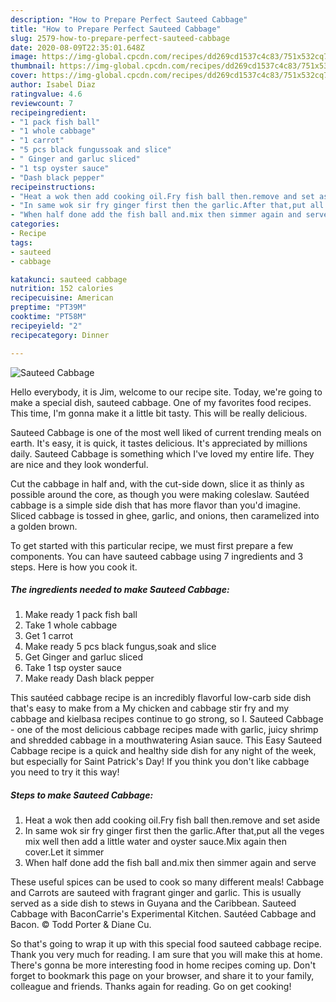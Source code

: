 ```yaml
---
description: "How to Prepare Perfect Sauteed Cabbage"
title: "How to Prepare Perfect Sauteed Cabbage"
slug: 2579-how-to-prepare-perfect-sauteed-cabbage
date: 2020-08-09T22:35:01.648Z
image: https://img-global.cpcdn.com/recipes/dd269cd1537c4c83/751x532cq70/sauteed-cabbage-recipe-main-photo.jpg
thumbnail: https://img-global.cpcdn.com/recipes/dd269cd1537c4c83/751x532cq70/sauteed-cabbage-recipe-main-photo.jpg
cover: https://img-global.cpcdn.com/recipes/dd269cd1537c4c83/751x532cq70/sauteed-cabbage-recipe-main-photo.jpg
author: Isabel Diaz
ratingvalue: 4.6
reviewcount: 7
recipeingredient:
- "1 pack fish ball"
- "1 whole cabbage"
- "1 carrot"
- "5 pcs black fungussoak and slice"
- " Ginger and garluc sliced"
- "1 tsp oyster sauce"
- "Dash black pepper"
recipeinstructions:
- "Heat a wok then add cooking oil.Fry fish ball then.remove and set aside"
- "In same wok sir fry ginger first then the garlic.After that,put all the veges mix well then add a little water and oyster sauce.Mix again then cover.Let it simmer"
- "When half done add the fish ball and.mix then simmer again and serve"
categories:
- Recipe
tags:
- sauteed
- cabbage

katakunci: sauteed cabbage 
nutrition: 152 calories
recipecuisine: American
preptime: "PT39M"
cooktime: "PT58M"
recipeyield: "2"
recipecategory: Dinner

---
```



![Sauteed Cabbage](https://img-global.cpcdn.com/recipes/dd269cd1537c4c83/751x532cq70/sauteed-cabbage-recipe-main-photo.jpg)

Hello everybody, it is Jim, welcome to our recipe site. Today, we're going to make a special dish, sauteed cabbage. One of my favorites food recipes. This time, I'm gonna make it a little bit tasty. This will be really delicious.

Sauteed Cabbage is one of the most well liked of current trending meals on earth. It's easy, it is quick, it tastes delicious. It's appreciated by millions daily. Sauteed Cabbage is something which I've loved my entire life. They are nice and they look wonderful.

Cut the cabbage in half and, with the cut-side down, slice it as thinly as possible around the core, as though you were making coleslaw. Sautéed cabbage is a simple side dish that has more flavor than you&#39;d imagine. Sliced cabbage is tossed in ghee, garlic, and onions, then caramelized into a golden brown.


To get started with this particular recipe, we must first prepare a few components. You can have sauteed cabbage using 7 ingredients and 3 steps. Here is how you cook it.

<!--inarticleads1-->

##### The ingredients needed to make Sauteed Cabbage:

1. Make ready 1 pack fish ball
1. Take 1 whole cabbage
1. Get 1 carrot
1. Make ready 5 pcs black fungus,soak and slice
1. Get  Ginger and garluc sliced
1. Take 1 tsp oyster sauce
1. Make ready Dash black pepper


This sautéed cabbage recipe is an incredibly flavorful low-carb side dish that&#39;s easy to make from a My chicken and cabbage stir fry and my cabbage and kielbasa recipes continue to go strong, so I. Sauteed Cabbage - one of the most delicious cabbage recipes made with garlic, juicy shrimp and shredded cabbage in a mouthwatering Asian sauce. This Easy Sauteed Cabbage recipe is a quick and healthy side dish for any night of the week, but especially for Saint Patrick&#39;s Day! If you think you don&#39;t like cabbage you need to try it this way! 

<!--inarticleads2-->

##### Steps to make Sauteed Cabbage:

1. Heat a wok then add cooking oil.Fry fish ball then.remove and set aside
1. In same wok sir fry ginger first then the garlic.After that,put all the veges mix well then add a little water and oyster sauce.Mix again then cover.Let it simmer
1. When half done add the fish ball and.mix then simmer again and serve


These useful spices can be used to cook so many different meals! Cabbage and Carrots are sauteed with fragrant ginger and garlic. This is usually served as a side dish to stews in Guyana and the Caribbean. Sauteed Cabbage with BaconCarrie&#39;s Experimental Kitchen. Sautéed Cabbage and Bacon. © Todd Porter &amp; Diane Cu. 

So that's going to wrap it up with this special food sauteed cabbage recipe. Thank you very much for reading. I am sure that you will make this at home. There's gonna be more interesting food in home recipes coming up. Don't forget to bookmark this page on your browser, and share it to your family, colleague and friends. Thanks again for reading. Go on get cooking!
